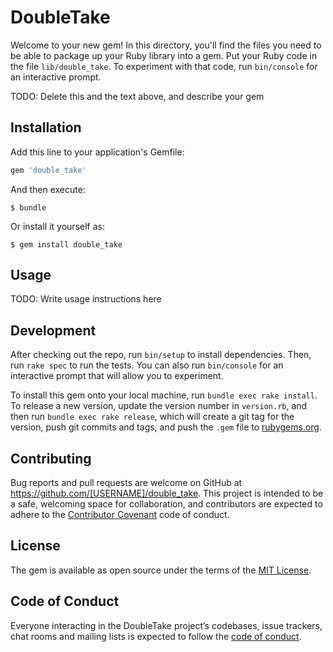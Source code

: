 # DoubleTake

Welcome to your new gem! In this directory, you'll find the files you need to be able to package up your Ruby library into a gem. Put your Ruby code in the file `lib/double_take`. To experiment with that code, run `bin/console` for an interactive prompt.

TODO: Delete this and the text above, and describe your gem

## Installation

Add this line to your application's Gemfile:

```ruby
gem 'double_take'
```

And then execute:

    $ bundle

Or install it yourself as:

    $ gem install double_take

## Usage

TODO: Write usage instructions here

## Development

After checking out the repo, run `bin/setup` to install dependencies. Then, run `rake spec` to run the tests. You can also run `bin/console` for an interactive prompt that will allow you to experiment.

To install this gem onto your local machine, run `bundle exec rake install`. To release a new version, update the version number in `version.rb`, and then run `bundle exec rake release`, which will create a git tag for the version, push git commits and tags, and push the `.gem` file to [rubygems.org](https://rubygems.org).

## Contributing

Bug reports and pull requests are welcome on GitHub at https://github.com/[USERNAME]/double_take. This project is intended to be a safe, welcoming space for collaboration, and contributors are expected to adhere to the [Contributor Covenant](http://contributor-covenant.org) code of conduct.

## License

The gem is available as open source under the terms of the [MIT License](https://opensource.org/licenses/MIT).

## Code of Conduct

Everyone interacting in the DoubleTake project’s codebases, issue trackers, chat rooms and mailing lists is expected to follow the [code of conduct](https://github.com/[USERNAME]/double_take/blob/master/CODE_OF_CONDUCT.md).
